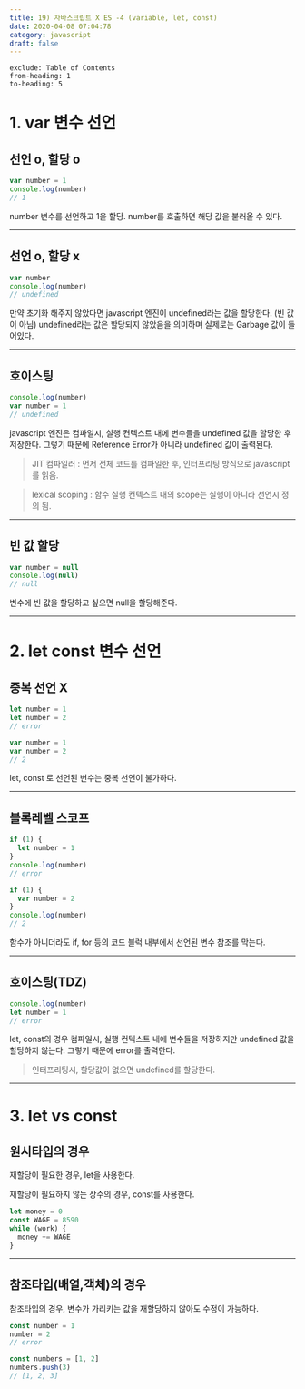 ```yaml
---
title: 19) 자바스크립트 X ES -4 (variable, let, const)
date: 2020-04-08 07:04:78
category: javascript
draft: false
---
```


```toc
exclude: Table of Contents
from-heading: 1
to-heading: 5
```

# 1. var 변수 선언

## 선언 o, 할당 o

```js
var number = 1
console.log(number)
// 1
```

number 변수를 선언하고 1을 할당. number를 호출하면 해당 값을 불러올 수 있다.

<hr/>

## 선언 o, 할당 x

```js
var number
console.log(number)
// undefined
```

만약 초기화 해주지 않았다면 javascript 엔진이 undefined라는 값을 할당한다. (빈 값이 아님) undefined라는 값은 할당되지 않았음을 의미하며 실제로는 Garbage 값이 들어있다.

<hr/>

## 호이스팅

```js
console.log(number)
var number = 1
// undefined
```

javascript 엔진은 컴파일시, 실행 컨텍스트 내에 변수들을 undefined 값을 할당한 후 저장한다. 그렇기 때문에 Reference Error가 아니라 undefined 값이 출력된다.

> JIT 컴파일러 : 먼저 전체 코드를 컴파일한 후, 인터프리팅 방식으로 javascript를 읽음.

> lexical scoping : 함수 실행 컨텍스트 내의 scope는 실행이 아니라 선언시 정의 됨.

<hr/>

## 빈 값 할당

```js
var number = null
console.log(null)
// null
```

변수에 빈 값을 할당하고 싶으면 null을 할당해준다.

<hr/>

# 2. let const 변수 선언

## 중복 선언 X

```js
let number = 1
let number = 2
// error

var number = 1
var number = 2
// 2
```

let, const 로 선언된 변수는 중복 선언이 불가하다.

<hr/>

## 블록레벨 스코프

```js
if (1) {
  let number = 1
}
console.log(number)
// error

if (1) {
  var number = 2
}
console.log(number)
// 2
```

함수가 아니더라도 if, for 등의 코드 블럭 내부에서 선언된 변수 참조를 막는다.

<hr/>

## 호이스팅(TDZ)

```js
console.log(number)
let number = 1
// error
```

let, const의 경우 컴파일시, 실행 컨텍스트 내에 변수들을 저장하지만 undefined 값을 할당하지 않는다. 그렇기 때문에 error를 출력한다.

> 인터프리팅시, 할당값이 없으면 undefined를 할당한다.

<hr/>

# 3. let vs const

## 원시타입의 경우

재할당이 필요한 경우, let을 사용한다.

재할당이 필요하지 않는 상수의 경우, const를 사용한다.

```js
let money = 0
const WAGE = 8590
while (work) {
  money += WAGE
}
```

<hr/>

## 참조타입(배열,객체)의 경우

참조타입의 경우, 변수가 가리키는 값을 재할당하지 않아도 수정이 가능하다.

```js
const number = 1
number = 2
// error

const numbers = [1, 2]
numbers.push(3)
// [1, 2, 3]
```
